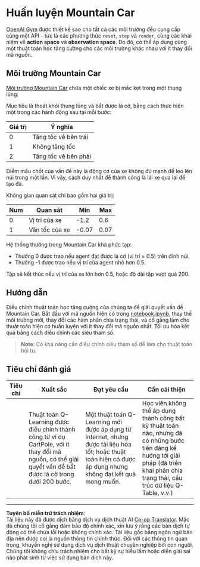 <!--
CO_OP_TRANSLATOR_METADATA:
{
  "original_hash": "1f2b7441745eb52e25745423b247016b",
  "translation_date": "2025-09-05T20:23:06+00:00",
  "source_file": "8-Reinforcement/2-Gym/assignment.md",
  "language_code": "vi"
}
-->
# Huấn luyện Mountain Car

[OpenAI Gym](http://gym.openai.com) được thiết kế sao cho tất cả các môi trường đều cung cấp cùng một API - tức là các phương thức `reset`, `step` và `render`, cùng các khái niệm về **action space** và **observation space**. Do đó, có thể áp dụng cùng một thuật toán học tăng cường cho các môi trường khác nhau với ít thay đổi mã nguồn.

## Môi trường Mountain Car

[Môi trường Mountain Car](https://gym.openai.com/envs/MountainCar-v0/) chứa một chiếc xe bị mắc kẹt trong một thung lũng:

Mục tiêu là thoát khỏi thung lũng và bắt được lá cờ, bằng cách thực hiện một trong các hành động sau tại mỗi bước:

| Giá trị | Ý nghĩa |
|---|---|
| 0 | Tăng tốc về bên trái |
| 1 | Không tăng tốc |
| 2 | Tăng tốc về bên phải |

Điểm mấu chốt của vấn đề này là động cơ của xe không đủ mạnh để leo lên núi trong một lần. Vì vậy, cách duy nhất để thành công là lái xe qua lại để tạo đà.

Không gian quan sát chỉ bao gồm hai giá trị:

| Num | Quan sát       | Min   | Max   |
|-----|----------------|-------|-------|
|  0  | Vị trí của xe  | -1.2  | 0.6   |
|  1  | Vận tốc của xe | -0.07 | 0.07  |

Hệ thống thưởng trong Mountain Car khá phức tạp:

 * Thưởng 0 được trao nếu agent đạt được lá cờ (vị trí = 0.5) trên đỉnh núi.
 * Thưởng -1 được trao nếu vị trí của agent nhỏ hơn 0.5.

Tập sẽ kết thúc nếu vị trí của xe lớn hơn 0.5, hoặc độ dài tập vượt quá 200.
## Hướng dẫn

Điều chỉnh thuật toán học tăng cường của chúng ta để giải quyết vấn đề Mountain Car. Bắt đầu với mã nguồn hiện có trong [notebook.ipynb](../../../../8-Reinforcement/2-Gym/notebook.ipynb), thay thế môi trường mới, thay đổi các hàm phân chia trạng thái, và cố gắng làm cho thuật toán hiện có huấn luyện với ít thay đổi mã nguồn nhất. Tối ưu hóa kết quả bằng cách điều chỉnh các siêu tham số.

> **Note**: Có khả năng cần điều chỉnh siêu tham số để làm cho thuật toán hội tụ.
## Tiêu chí đánh giá

| Tiêu chí | Xuất sắc | Đạt yêu cầu | Cần cải thiện |
| -------- | -------- | ----------- | ------------- |
|          | Thuật toán Q-Learning được điều chỉnh thành công từ ví dụ CartPole, với ít thay đổi mã nguồn, có thể giải quyết vấn đề bắt được lá cờ trong dưới 200 bước. | Một thuật toán Q-Learning mới được áp dụng từ Internet, nhưng được tài liệu hóa tốt; hoặc thuật toán hiện có được áp dụng nhưng không đạt kết quả mong muốn. | Học viên không thể áp dụng thành công bất kỳ thuật toán nào, nhưng đã có những bước tiến đáng kể hướng tới giải pháp (đã triển khai phân chia trạng thái, cấu trúc dữ liệu Q-Table, v.v.) |

---

**Tuyên bố miễn trừ trách nhiệm**:  
Tài liệu này đã được dịch bằng dịch vụ dịch thuật AI [Co-op Translator](https://github.com/Azure/co-op-translator). Mặc dù chúng tôi cố gắng đảm bảo độ chính xác, xin lưu ý rằng các bản dịch tự động có thể chứa lỗi hoặc không chính xác. Tài liệu gốc bằng ngôn ngữ bản địa nên được coi là nguồn thông tin chính thức. Đối với các thông tin quan trọng, khuyến nghị sử dụng dịch vụ dịch thuật chuyên nghiệp bởi con người. Chúng tôi không chịu trách nhiệm cho bất kỳ sự hiểu lầm hoặc diễn giải sai nào phát sinh từ việc sử dụng bản dịch này.